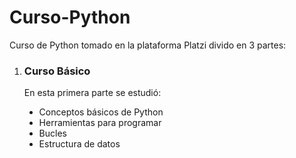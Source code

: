 <h1> Curso-Python</h1>
Curso de Python tomado en la plataforma Platzi divido en 3 partes:
<ol>
  <li><h3>Curso Básico</h3></li>
  <p>En esta primera parte se estudió:</p>
  <ul type="disc">
    <li>Conceptos básicos de Python</li>
    <li>Herramientas para programar</li>
    <li>Bucles</li>
    <li>Estructura de datos</li>
  </ul>
 </ol>

